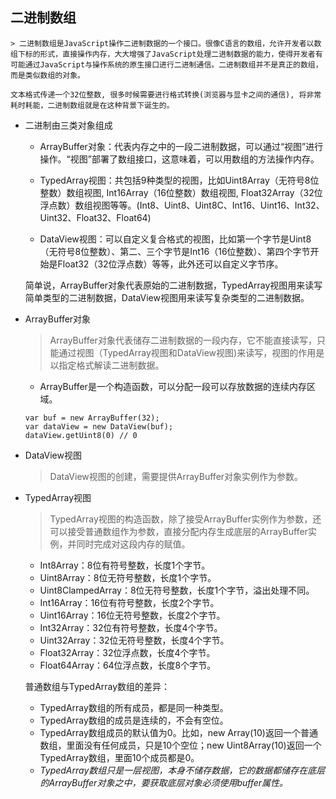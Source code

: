## 二进制数组

    > 二进制数组是JavaScript操作二进制数据的一个接口。很像C语言的数组，允许开发者以数组下标的形式，直接操作内存，大大增强了JavaScript处理二进制数据的能力，使得开发者有可能通过JavaScript与操作系统的原生接口进行二进制通信。二进制数组并不是真正的数组，而是类似数组的对象。

    文本格式传递一个32位整数, 很多时候需要进行格式转换(浏览器与显卡之间的通信), 将非常耗时耗能，二进制数组就是在这种背景下诞生的。

* 二进制由三类对象组成

    - ArrayBuffer对象：代表内存之中的一段二进制数据，可以通过“视图”进行操作。“视图”部署了数组接口，这意味着，可以用数组的方法操作内存。

    - TypedArray视图：共包括9种类型的视图，比如Uint8Array（无符号8位整数）数组视图, Int16Array（16位整数）数组视图, Float32Array（32位浮点数）数组视图等等。(Int8、Uint8、Uint8C、Int16、Uint16、Int32、Uint32、Float32、Float64)

    - DataView视图：可以自定义复合格式的视图，比如第一个字节是Uint8（无符号8位整数）、第二、三个字节是Int16（16位整数）、第四个字节开始是Float32（32位浮点数）等等，此外还可以自定义字节序。  

    简单说，ArrayBuffer对象代表原始的二进制数据，TypedArray视图用来读写简单类型的二进制数据，DataView视图用来读写复杂类型的二进制数据。


* ArrayBuffer对象

    > ArrayBuffer对象代表储存二进制数据的一段内存，它不能直接读写，只能通过视图（TypedArray视图和DataView视图)来读写，视图的作用是以指定格式解读二进制数据。

    - ArrayBuffer是一个构造函数，可以分配一段可以存放数据的连续内存区域。

    ```
    var buf = new ArrayBuffer(32);
    var dataView = new DataView(buf);
    dataView.getUint8(0) // 0
    ```

* DataView视图

    > DataView视图的创建，需要提供ArrayBuffer对象实例作为参数。

* TypedArray视图

    > TypedArray视图的构造函数，除了接受ArrayBuffer实例作为参数，还可以接受普通数组作为参数，直接分配内存生成底层的ArrayBuffer实例，并同时完成对这段内存的赋值。

    - Int8Array：8位有符号整数，长度1个字节。
    - Uint8Array：8位无符号整数，长度1个字节。
    - Uint8ClampedArray：8位无符号整数，长度1个字节，溢出处理不同。
    - Int16Array：16位有符号整数，长度2个字节。
    - Uint16Array：16位无符号整数，长度2个字节。
    - Int32Array：32位有符号整数，长度4个字节。
    - Uint32Array：32位无符号整数，长度4个字节。
    - Float32Array：32位浮点数，长度4个字节。
    - Float64Array：64位浮点数，长度8个字节。  

    普通数组与TypedArray数组的差异：  
    - TypedArray数组的所有成员，都是同一种类型。
    - TypedArray数组的成员是连续的，不会有空位。
    - TypedArray数组成员的默认值为0。比如，new Array(10)返回一个普通数组，里面没有任何成员，只是10个空位；new Uint8Array(10)返回一个TypedArray数组，里面10个成员都是0。
    - *TypedArray数组只是一层视图，本身不储存数据，它的数据都储存在底层的ArrayBuffer对象之中，要获取底层对象必须使用buffer属性。*
